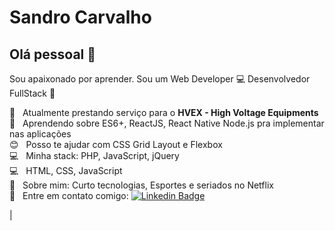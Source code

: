 # Sandro Carvalho

## Olá pessoal 👋

Sou apaixonado por aprender.
Sou um Web Developer :computer:
Desenvolvedor FullStack :telescope:

 :high_brightness:  &nbsp; Atualmente prestando serviço para o **HVEX - High Voltage Equipments**
 <br/> :purple_heart: &nbsp; Aprendendo sobre ES6+, ReactJS, React Native Node.js pra implementar nas aplicações
 <br/> :blush: &nbsp; Posso te ajudar com CSS Grid Layout e Flexbox
 <br/> :computer: &nbsp; Minha stack: PHP, JavaScript, jQuery
 <br/> :computer: &nbsp; HTML, CSS, JavaScript
 <br/> 💬  &nbsp; Sobre mim: Curto tecnologias, Esportes e seriados no Netflix
 <br/> :email: &nbsp; Entre em contato comigo: [![Linkedin Badge](https://img.shields.io/badge/-SandroLuiz-blue?style=flat-square&logo=Linkedin&logoColor=white&link=https://www.linkedin.com/in/sandro-luiz97/)](https://www.linkedin.com/in/sandro-luiz97/) 

| 

